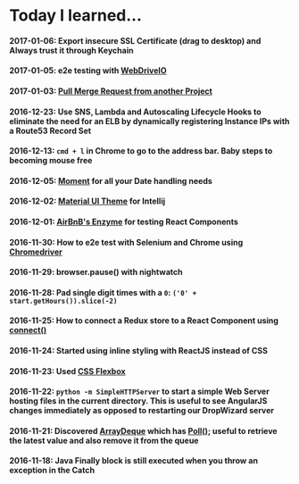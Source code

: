 Today I learned...
====
#### 2017-01-06: Export insecure SSL Certificate (drag to desktop) and Always trust it through Keychain
#### 2017-01-05: e2e testing with [WebDriveIO](http://webdriver.io/)
#### 2017-01-03: [Pull Merge Request from another Project](https://gitlab.com/gitlab-org/gitlab-ce/blob/master/doc/user/project/merge_requests.md#checkout-locally-by-modifying-gitconfig-for-a-given-repository)
#### 2016-12-23: Use SNS, Lambda and Autoscaling Lifecycle Hooks to eliminate the need for an ELB by dynamically registering Instance IPs with a Route53 Record Set
#### 2016-12-13: `cmd + l` in Chrome to go to the address bar. Baby steps to becoming mouse free
#### 2016-12-05: [Moment](momentjs.com) for all your Date handling needs
#### 2016-12-02: [Material UI Theme](https://github.com/ChrisRM/material-theme-jetbrains) for Intellij
#### 2016-12-01: [AirBnB's Enzyme](https://github.com/airbnb/enzyme) for testing React Components
#### 2016-11-30: How to e2e test with Selenium and Chrome using [Chromedriver](https://www.npmjs.com/package/chromedriver)
#### 2016-11-29: browser.pause() with nightwatch
#### 2016-11-28: Pad single digit times with a `0`: `('0' + start.getHours()).slice(-2)`
#### 2016-11-25: How to connect a Redux store to a React Component using [connect()](https://github.com/reactjs/react-redux/blob/master/docs/api.md#connectmapstatetoprops-mapdispatchtoprops-mergeprops-options)
#### 2016-11-24: Started using inline styling with ReactJS instead of CSS
#### 2016-11-23: Used [CSS Flexbox](https://css-tricks.com/snippets/css/a-guide-to-flexbox/)
#### 2016-11-22: `python -m SimpleHTTPServer` to start a simple Web Server hosting files in the current directory.  This is useful to see AngularJS changes immediately as opposed to restarting our DropWizard server
#### 2016-11-21: Discovered [ArrayDeque](https://docs.oracle.com/javase/7/docs/api/java/util/ArrayDeque.html) which has [Poll()](https://docs.oracle.com/javase/7/docs/api/java/util/ArrayDeque.html#poll()); useful to retrieve the latest value and also remove it from the queue
#### 2016-11-18: Java Finally block is still executed when you throw an exception in the Catch

